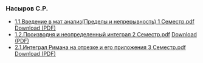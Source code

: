 ### Насыров С.Р.
* [1.1.Введение в мат анализ(Пределы и непрерывность) 1 Семестр.pdf
](https://github.com/ifanzilka/Mathematics_KPFU/blob/master/links/books_mathematical_analysis/1.1.%D0%92%D0%B2%D0%B5%D0%B4%D0%B5%D0%BD%D0%B8%D0%B5%20%D0%B2%20%D0%BC%D0%B0%D1%82%20%D0%B0%D0%BD%D0%B0%D0%BB%D0%B8%D0%B7(%D0%9F%D1%80%D0%B5%D0%B4%D0%B5%D0%BB%D1%8B%20%D0%B8%20%D0%BD%D0%B5%D0%BF%D1%80%D0%B5%D1%80%D1%8B%D0%B2%D0%BD%D0%BE%D1%81%D1%82%D1%8C)1%20%D1%81%D0%B5%D0%BC%D0%B5%D1%81%D1%82%D1%80(C.P.%D0%9D%D0%B0%D1%81%D1%8B%D1%80%D0%BE%D0%B2).pdf) [Download (PDF)](https://github.com/ifanzilka/Mathematics_KPFU/raw/master/links/books_mathematical_analysis/1.1.%D0%92%D0%B2%D0%B5%D0%B4%D0%B5%D0%BD%D0%B8%D0%B5%20%D0%B2%20%D0%BC%D0%B0%D1%82%20%D0%B0%D0%BD%D0%B0%D0%BB%D0%B8%D0%B7(%D0%9F%D1%80%D0%B5%D0%B4%D0%B5%D0%BB%D1%8B%20%D0%B8%20%D0%BD%D0%B5%D0%BF%D1%80%D0%B5%D1%80%D1%8B%D0%B2%D0%BD%D0%BE%D1%81%D1%82%D1%8C)1%20%D1%81%D0%B5%D0%BC%D0%B5%D1%81%D1%82%D1%80(C.P.%D0%9D%D0%B0%D1%81%D1%8B%D1%80%D0%BE%D0%B2).pdf)
* [1.2.Производня и неопределенный интеграл 2 Семестр.pdf](https://github.com/ifanzilka/Mathematics_KPFU/blob/master/links/books_mathematical_analysis/1.2.%D0%9F%D1%80%D0%BE%D0%B8%D0%B7%D0%B2%D0%BE%D0%B4%D0%BD%D1%8F%20%D0%B8%20%D0%BD%D0%B5%D0%BE%D0%BF%D1%80%D0%B5%D0%B4%D0%B5%D0%BB%D0%B5%D0%BD%D0%BD%D1%8B%D0%B9%20%D0%B8%D0%BD%D1%82%D0%B5%D0%B3%D1%80%D0%B0%D0%BB.pdf) [Download (PDF)](https://github.com/ifanzilka/Mathematics_KPFU/raw/master/links/books_mathematical_analysis/1.2.%D0%9F%D1%80%D0%BE%D0%B8%D0%B7%D0%B2%D0%BE%D0%B4%D0%BD%D1%8F%20%D0%B8%20%D0%BD%D0%B5%D0%BE%D0%BF%D1%80%D0%B5%D0%B4%D0%B5%D0%BB%D0%B5%D0%BD%D0%BD%D1%8B%D0%B9%20%D0%B8%D0%BD%D1%82%D0%B5%D0%B3%D1%80%D0%B0%D0%BB.pdf)
* [2.1.Интеграл Римана на отрезке и его приложения 3 Семестр.pdf
](https://github.com/ifanzilka/Mathematics_KPFU/blob/master/links/books_mathematical_analysis/2.1_Integral_Rimana_na_otrezke_i_ego_prilozhenia.pdf) [Download (PDF)](https://github.com/ifanzilka/Mathematics_KPFU/raw/master/links/books_mathematical_analysis/2.1_Integral_Rimana_na_otrezke_i_ego_prilozhenia.pdf)
